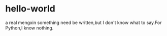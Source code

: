 # hello-world
a real mengxin
something need be written,but I don't know what to say.For Python,I know nothing. 
